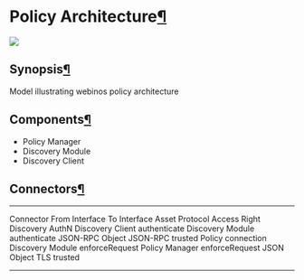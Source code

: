 Policy Architecture[¶](#Policy-Architecture)
============================================

![](PolicyArchitecture.jpg)

Synopsis[¶](#Synopsis)
----------------------

Model illustrating webinos policy architecture

Components[¶](#Components)
--------------------------

-   Policy Manager
-   Discovery Module
-   Discovery Client

Connectors[¶](#Connectors)
--------------------------

  ------------------- ------------------ ---------------- ------------------ ---------------- ----------------- ---------- --------------
  Connector           From               Interface        To                 Interface        Asset             Protocol   Access Right
  Discovery AuthN     Discovery Client   authenticate     Discovery Module   authenticate     JSON-RPC Object   JSON-RPC   trusted
  Policy connection   Discovery Module   enforceRequest   Policy Manager     enforceRequest   JSON Object       TLS        trusted
  ------------------- ------------------ ---------------- ------------------ ---------------- ----------------- ---------- --------------


